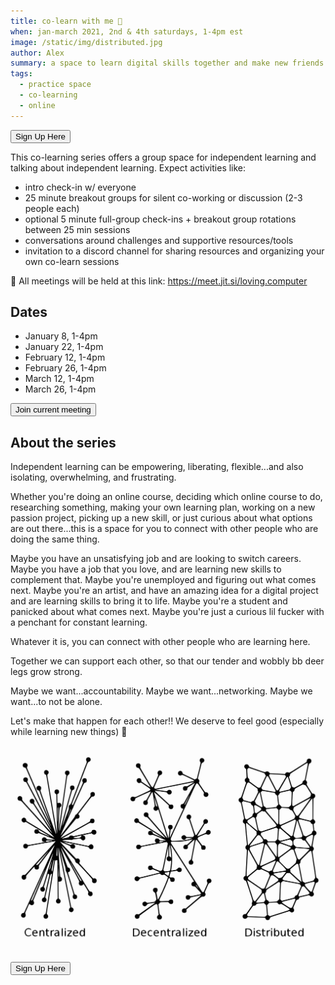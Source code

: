 ```yaml
---
title: co-learn with me 🌱
when: jan-march 2021, 2nd & 4th saturdays, 1-4pm est
image: /static/img/distributed.jpg
author: Alex
summary: a space to learn digital skills together and make new friends
tags:
  - practice space
  - co-learning
  - online
---
```

<a href="https://airtable.com/shrkGJnQduoue7Rqa" target="_blank"><button> Sign Up Here</button></a>

This co-learning series offers a group space for independent learning and talking about independent learning. Expect activities like:

* intro check-in w/ everyone
* 25 minute breakout groups for silent co-working or discussion (2-3 people each)
* optional 5 minute full-group check-ins + breakout group rotations between 25 min sessions
* conversations around challenges and supportive resources/tools
* invitation to a discord channel for sharing resources and organizing your own co-learn sessions

🔗 All meetings will be held at this link: <https://meet.jit.si/loving.computer>

## Dates

* January 8, 1-4pm
* January 22, 1-4pm
* February 12, 1-4pm
* February 26, 1-4pm
* March 12, 1-4pm
* March 26, 1-4pm

<a href="https://meet.jit.si/loving.computer" target="_blank"><button> Join current meeting</button></a>

## About the series

Independent learning can be empowering, liberating, flexible...and also isolating, overwhelming, and frustrating.

Whether you're doing an online course, deciding which online course to do, researching something, making your own learning plan, working on a new passion project, picking up a new skill, or just curious about what options are out there...this is a space for you to connect with other people who are doing the same thing.

Maybe you have an unsatisfying job and are looking to switch careers. Maybe you have a job that you love, and are learning new skills to complement that. Maybe you're unemployed and figuring out what comes next. Maybe you're an artist, and have an amazing idea for a digital project and are learning skills to bring it to life. Maybe you're a student and panicked about what comes next. Maybe you're just a curious lil fucker with a penchant for constant learning.

Whatever it is, you can connect with other people who are learning here. 

Together we can support each other, so that our tender and wobbly bb deer legs grow strong.

Maybe we want...accountability. Maybe we want...networking. Maybe we want...to not be alone.

Let's make that happen for each other!! We deserve to feel good (especially while learning new things) 🌷

![](/static/img/distributed.jpg)

<a href="https://airtable.com/shrkGJnQduoue7Rqa" target="_blank"><button> Sign Up Here</button></a>